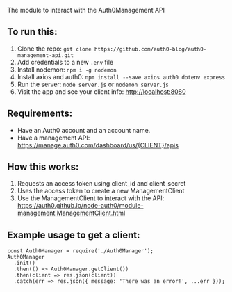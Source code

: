 The module to interact with the Auth0Management API

## To run this:

1. Clone the repo: `git clone https://github.com/auth0-blog/auth0-management-api.git`
2. Add credentials to a new `.env` file
3. Install nodemon: `npm i -g nodemon`
4. Install axios and auth0: `npm install --save axios auth0 dotenv express`
5. Run the server: `node server.js` or `nodemon server.js`
6. Visit the app and see your client info: [http://localhost:8080](http://localhost:8080)

## Requirements:

- Have an Auth0 account and an account name.
- Have a management API: https://manage.auth0.com/dashboard/us/{CLIENT}/apis

## How this works:

1.  Requests an access token using client_id and client_secret
2.  Uses the access token to create a new ManagementClient
3.  Use the ManagementClient to interact with the API:
    https://auth0.github.io/node-auth0/module-management.ManagementClient.html

## Example usage to get a client:

```
const Auth0Manager = require('./Auth0Manager');
Auth0Manager
  .init()
  .then(() => Auth0Manager.getClient())
  .then(client => res.json(client))
  .catch(err => res.json({ message: 'There was an error!', ...err }));
```
